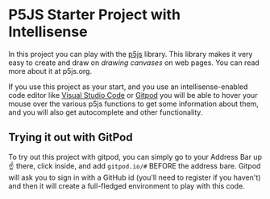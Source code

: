 # P5JS Starter Project with Intellisense

In this project you can play with the [p5js](p5js.org) library. This library makes it very easy to create and draw on *drawing canvases* on web pages. You can read more about it at p5js.org.

If you use this project as your start, and you use an intellisense-enabled code editor like [Visual Studio Code](code.visualstudio.com) or [Gitpod](http://www.gitpod.com) you will be able to hover your mouse over the various p5js functions to get some information about them, and you will also get autocomplete and other functionality.

## Trying it out with GitPod

To try out this project with gitpod, you can simply go to your Address Bar up :point_up: there, click inside, and add `gitpod.io/#` BEFORE the address bare. Gitpod will ask you to sign in with a GitHub id (you'll need to register if you haven't) and then it will create a full-fledged environment to play with this code.
